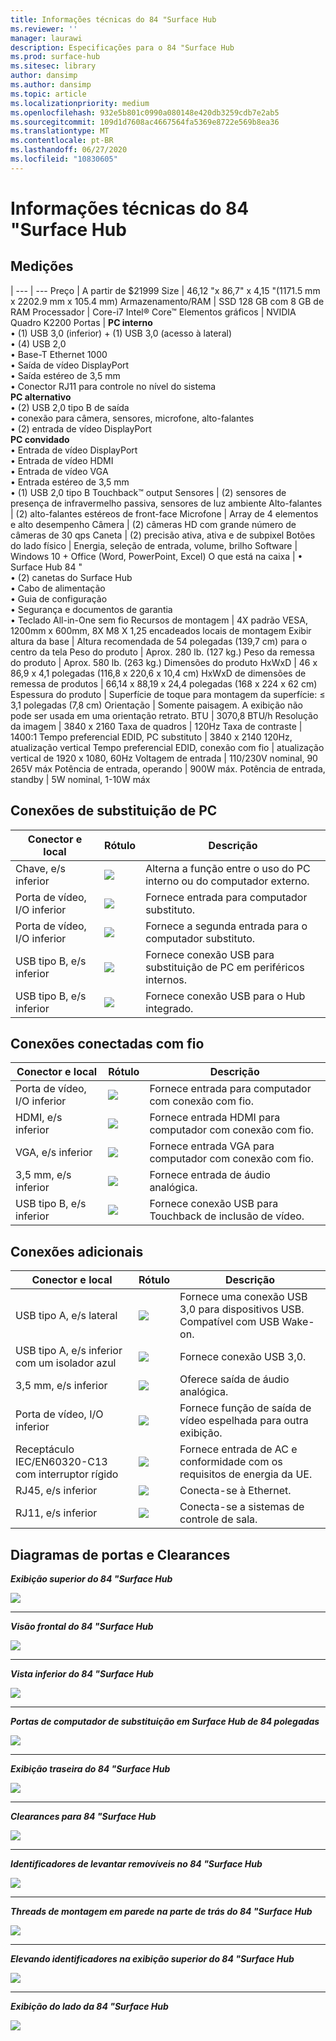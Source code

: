 ```yaml
---
title: Informações técnicas do 84 "Surface Hub
ms.reviewer: ''
manager: laurawi
description: Especificações para o 84 "Surface Hub
ms.prod: surface-hub
ms.sitesec: library
author: dansimp
ms.author: dansimp
ms.topic: article
ms.localizationpriority: medium
ms.openlocfilehash: 932e5b801c0990a080148e420db3259cdb7e2ab5
ms.sourcegitcommit: 109d1d7608ac4667564fa5369e8722e569b8ea36
ms.translationtype: MT
ms.contentlocale: pt-BR
ms.lasthandoff: 06/27/2020
ms.locfileid: "10830605"
---
```

# Informações técnicas do 84 "Surface Hub

## Medições 

|
--- | ---
Preço | A partir de $21999 
Size |  46,12 "x 86,7" x 4,15 "(1171.5 mm x 2202.9 mm x 105.4 mm)
Armazenamento/RAM | SSD 128 GB com 8 GB de RAM
Processador   | Core-i7 Intel® Core™ 
Elementos gráficos |  NVIDIA Quadro K2200 
Portas | **PC interno**<br>• (1) USB 3,0 (inferior) + (1) USB 3,0 (acesso à lateral)<br>• (4) USB 2,0<br>• Base-T Ethernet 1000<br>• Saída de vídeo DisplayPort<br>• Saída estéreo de 3,5 mm<br>• Conector RJ11 para controle no nível do sistema<br>**PC alternativo**<br>• (2) USB 2,0 tipo B de saída<br>• conexão para câmera, sensores, microfone, alto-falantes<br>• (2) entrada de vídeo DisplayPort<br>**PC convidado**<br>• Entrada de vídeo DisplayPort<br>• Entrada de vídeo HDMI<br>• Entrada de vídeo VGA<br>• Entrada estéreo de 3,5 mm<br>• (1) USB 2,0 tipo B Touchback™ output
Sensores  | (2) sensores de presença de infravermelho passiva, sensores de luz ambiente 
Alto-falantes |  (2) alto-falantes estéreos de front-face 
Microfone |    Array de 4 elementos e alto desempenho 
Câmera |    (2) câmeras HD com grande número de câmeras de 30 qps 
Caneta |   (2) precisão ativa, ativa e de subpixel 
Botões do lado físico | Energia, seleção de entrada, volume, brilho 
Software |  Windows 10 + Office (Word, PowerPoint, Excel) 
O que está na caixa | • Surface Hub 84 "<br>• (2) canetas do Surface Hub<br>• Cabo de alimentação<br>• Guia de configuração<br>• Segurança e documentos de garantia<br>• Teclado All-in-One sem fio
Recursos de montagem   | 4X padrão VESA, 1200mm x 600mm, 8X M8 X 1,25 encadeados locais de montagem
Exibir altura da base   | Altura recomendada de 54 polegadas (139,7 cm) para o centro da tela
Peso do produto |    Aprox. 280 lb. (127 kg.)
Peso da remessa do produto  | Aprox. 580 lb. (263 kg.)
Dimensões do produto HxWxD |  46 x 86,9 x 4,1 polegadas (116,8 x 220,6 x 10,4 cm)
HxWxD de dimensões de remessa de produtos | 66,14 x 88,19 x 24,4 polegadas (168 x 224 x 62 cm)
Espessura do produto   | Superfície de toque para montagem da superfície: ≤ 3,1 polegadas (7,8 cm)
Orientação  | Somente paisagem. A exibição não pode ser usada em uma orientação retrato.
BTU  | 3070,8 BTU/h
Resolução da imagem |  3840 x 2160
Taxa de quadros |    120Hz
Taxa de contraste | 1400:1
Tempo preferencial EDID, PC substituto | 3840 x 2140 120Hz, atualização vertical
Tempo preferencial EDID, conexão com fio |  atualização vertical de 1920 x 1080, 60Hz
Voltagem de entrada | 110/230V nominal, 90 265V máx
Potência de entrada, operando |    900W máx.
Potência de entrada, standby    |   5W nominal, 1-10W máx


## Conexões de substituição de PC 

Conector e local | Rótulo | Descrição
--- | --- | ---
Chave, e/s inferior | ![](images/switch.png) | Alterna a função entre o uso do PC interno ou do computador externo.
Porta de vídeo, I/O inferior | ![](images/dport.png) | Fornece entrada para computador substituto.
Porta de vídeo, I/O inferior | ![](images/dport.png) | Fornece a segunda entrada para o computador substituto.
USB tipo B, e/s inferior | ![](images/usb.png) | Fornece conexão USB para substituição de PC em periféricos internos. 
USB tipo B, e/s inferior | ![](images/usb.png) | Fornece conexão USB para o Hub integrado.


## Conexões conectadas com fio

Conector e local | Rótulo | Descrição
--- | --- | ---
Porta de vídeo, I/O inferior | ![](images/dportio.png) | Fornece entrada para computador com conexão com fio.
HDMI, e/s inferior | ![](images/hdmi.png) | Fornece entrada HDMI para computador com conexão com fio.
VGA, e/s inferior | ![](images/vga.png) | Fornece entrada VGA para computador com conexão com fio.
3,5 mm, e/s inferior | ![](images/35mm.png) | Fornece entrada de áudio analógica.
USB tipo B, e/s inferior | ![](images/usb.png) | Fornece conexão USB para Touchback de inclusão de vídeo.

## Conexões adicionais

Conector e local | Rótulo | Descrição
--- | --- | ---
USB tipo A, e/s lateral | ![](images/usb.png) | Fornece uma conexão USB 3,0 para dispositivos USB. Compatível com USB Wake-on.
USB tipo A, e/s inferior com um isolador azul | ![](images/usb.png) | Fornece conexão USB 3,0.
3,5 mm, e/s inferior | ![](images/analog.png) | Oferece saída de áudio analógica.
Porta de vídeo, I/O inferior | ![](images/dportout.png) | Fornece função de saída de vídeo espelhada para outra exibição.
Receptáculo IEC/EN60320-C13 com interruptor rígido | ![](images/iec.png) | Fornece entrada de AC e conformidade com os requisitos de energia da UE.
RJ45, e/s inferior | ![](images/rj45.png) | Conecta-se à Ethernet.
RJ11, e/s inferior | ![](images/rj11.png) | Conecta-se a sistemas de controle de sala.







## Diagramas de portas e Clearances

***Exibição superior do 84 "Surface Hub***

![](images/sh-84-top.png)

---


***Visão frontal do 84 "Surface Hub***

![](images/sh-84-front.png)


---

***Vista inferior do 84 "Surface Hub***

![](images/sh-84-bottom.png)


---

***Portas de computador de substituição em Surface Hub de 84 polegadas***

![](images/sh-84-rpc-ports.png)



---

***Exibição traseira do 84 "Surface Hub***

![](images/sh-84-rear.png)


---

***Clearances para 84 "Surface Hub***

![](images/sh-84-clearance.png)

---


***Identificadores de levantar removíveis no 84 "Surface Hub***

![](images/sh-84-hand.png)


---


***Threads de montagem em parede na parte de trás do 84 "Surface Hub***

![](images/sh-84-wall.png)

---
***Elevando identificadores na exibição superior do 84 "Surface Hub***

![](images/sh-84-hand-top.png)

---
***Exibição do lado da 84 "Surface Hub***

![](images/sh-84-side.png)



